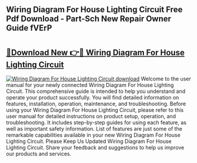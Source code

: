 ## Wiring Diagram For House Lighting Circuit Free Pdf Download - Part-Sch New Repair Owner Guide fVErP

# <h2><a href="http://dflmqtv.blite.top/?on=Wiring+Diagram+For+House+Lighting+Circuit">🔗Download New 👉🔴 Wiring Diagram For House Lighting Circuit</a></h2>

[![Wiring Diagram For House Lighting Circuit download](https://i.imgur.com/lujVjoI.png)](http://dflmqtv.blite.top/?on=Wiring+Diagram+For+House+Lighting+Circuit)
Welcome to the user manual for your newly connected Wiring Diagram For House Lighting Circuit. This comprehensive guide is intended to help you understand and operate your product successfully. You will find detailed information on features, installation, operation, maintenance, and troubleshooting. Before using your Wiring Diagram For House Lighting Circuit, please refer to this user manual for detailed instructions on product setup, operation, and troubleshooting. It includes step-by-step guides for using each feature, as well as important safety information. List of features are just some of the remarkable capabilities available in your new Wiring Diagram For House Lighting Circuit. Please Keep Us Updated Wiring Diagram For House Lighting Circuit. Share your feedback and suggestions to help us improve our products and services.
